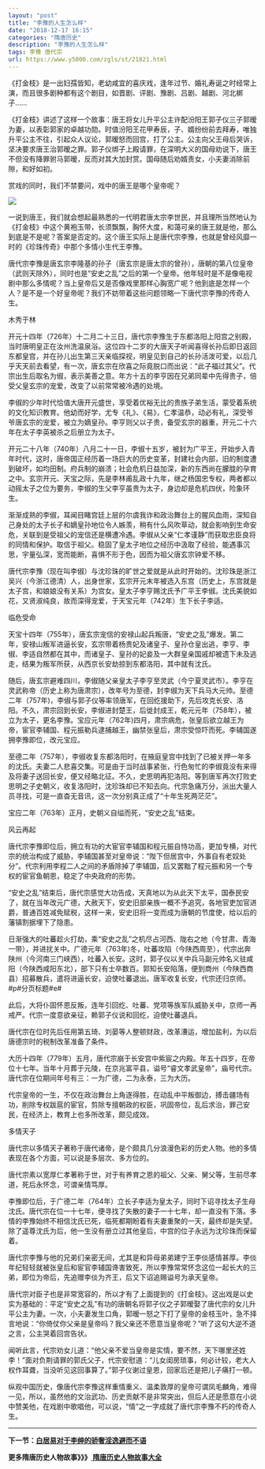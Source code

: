 ```yaml
---
layout: "post"
title: "李豫的人生怎么样"
date: "2018-12-17 16:15"
categories: "隋唐历史"
description: "李豫的人生怎么样"
tags: 李豫 唐代宗
url: https://www.y5000.com/zgls/st/21821.html
---
```






《打金枝》是一出妇孺皆知，老幼咸宜的喜庆戏，逢年过节、婚礼寿诞之时经常上演，而且很多剧种都有这个剧目，如晋剧、评剧、豫剧、吕剧、越剧、河北梆子……

《打金枝》讲述了这样一个故事：唐王将女儿升平公主许配汾阳王郭子仪三子郭暧为妻，以表彰郭家的卓越功勋。时值汾阳王花甲寿辰，子、婿纷纷前去拜寿，唯独升平公主不往，引起众人议论，郭暧怒而回宫，打了公主。公主向父王母后哭诉，坚决要求唐王治郭暧之罪。郭子仪绑子上殿请罪，在深明大义的国母劝说下，唐王不但没有降罪驸马郭暧，反而对其大加封赏。国母随后劝婿责女，小夫妻消除前隙，和好如初。

赏戏的同时，我们不禁要问，戏中的唐王是哪个皇帝呢？

![](https://img.y5000.com/uploads/allimg/170523/8-1F523151955S5.jpg)

一说到唐王，我们就会想起最熟悉的一代明君唐太宗李世民，并且理所当然地认为《打金枝》中这个黄袍玉带，长须飘飘，胸怀大度，和蔼可亲的唐王就是他，那么到底是不是呢？答案是否定的。这个唐王实际上是唐代宗李豫，也就是曾经风靡一时的《珍珠传奇》中那个多情小生代王李豫。

唐代宗李豫是唐玄宗李隆基的孙子（唐玄宗是唐太宗的曾孙），唐朝的第八位皇帝（武则天除外），同时也是“安史之乱”之后的第一个皇帝。他年轻时是不是像电视剧中那么多情呢？当上皇帝后又是否像戏里那样心胸宽广呢？他到底是怎样一个人？是不是一个好皇帝呢？我们不妨带着这些问题领略一下唐代宗李豫的传奇人生。

木秀于林

开元十四年（726年）十二月二十三日，唐代宗李豫生于东都洛阳上阳宫之别殿，当时唐明皇正在汝州洗温泉浴。这位四十二岁的大唐天子听闻喜得长孙后即日返回东都皇宫，并在孙儿出生第三天亲临探视，明皇见到自己的长孙活泼可爱，以后几乎天天前去看望，有一次，唐玄宗在欣喜之际竟脱口而出说：“此子福过其父”。代宗出生后取名为俶，表示美善之意。年方十五的李亨因在兄弟同辈中先得贵子，倍受父皇玄宗的宠爱，改变了以前常常被冷遇的处境。

李俶的少年时代恰值大唐开元盛世，享受着优裕无比的贵族子弟生活，蒙受着系统的文化知识教育。他幼而好学，尤专《礼》、《易》，仁孝温恭，动必有礼，深受爷爷唐玄宗的宠爱，被立为嫡皇孙。李亨则父以子贵，备受玄宗的器重，开元二十六年在太子李英被杀之后册立为太子。

开元二十八年（740年）八月二十一日，李俶十五岁，被封为广平王，开始步入青年时代，这时，唐帝国正经历着一场巨大的历史变革，封建社会内部，旧的制度遭到破坏，如均田制。府兵制的崩溃；社会危机日益加深，新的东西尚在朦胧的孕育之中。玄宗开元、天宝之际，先是李林甫乱政十九年，继之杨国忠专权，两者都以动摇太子之位为要务，李俶的生父李亨虽贵为太子，身边却是危机四伏，险象环生。

渐渐成熟的李俶，耳闻目睹宫廷上层的尔虞我诈和政治舞台上的腥风血雨，深知自己身处的太子长子和嫡皇孙地位令人嫉羡，稍有什么风吹草动，就会影响到生命安危，关联到是受祖父的宠信还是横遭冷遇。李俶从父亲“仁孝谨静”而获取忠臣良将的同情和保护。取信于祖父。稳固了皇太子地位之经历中汲取了经验，能遇事沉思，宇量弘深，宽而能断，喜惧不形于色，因而为祖父唐玄宗钟爱不移。

唐代宗李豫（现在叫李俶）与沈珍珠的旷世之爱就是从此时开始的。沈珍珠是浙江吴兴（今浙江德清）人，出身世家，玄宗开元末年被选入东宫（历史上，东宫就是太子宫，和娘娘没有关系）为宫女。皇太子李亨赐沈氏予广平王李俶。沈氏美貌如花，又贤淑纯良，故而深得宠爱，于天宝元年（742年）生下长子李适。

临危受命

天宝十四年（755年），唐玄宗宠信的安禄山起兵叛唐，“安史之乱”爆发。第二年，安禄山叛军进逼长安，玄宗带着杨贵妃及诸皇子、皇孙仓皇出逃，李亨、李俶、李适自然都在其中，而诸皇子、皇孙的妃妾及一大群皇亲国戚却被遗下未及逃走，结果为叛军所获，从西京长安劫掠到东都洛阳，其中就有沈氏。

随后，唐玄宗避难四川，李俶随父亲皇太子李亨至灵武（今宁夏灵武市）。李亨在灵武称帝（历史上称为唐肃宗），改年号为至德，封李俶为天下兵马大元帅。至德二年（757年)，李俶与郭子仪等率领唐军，在回纥援助下，先后攻克长安、洛阳。不久，肃宗回到长安，李俶进封楚王，后徙封成王，乾元元年（758年），被立为太子，更名李豫。宝应元年（762年)四月，肃宗病危，张皇后欲立越王为帝，宦官李辅国、程元振勒兵逮捕越王，幽禁张皇后，肃宗受惊吓而死。李辅国遂拥李豫即位，改元宝应。

至德二年（757年），李俶收复东都洛阳时，在掖庭皇宫中找到了已被关押一年多的沈氏。夫妻二人悲喜交集。可是由于当时战事紧张，行色匆忙的李俶竟没有来得及将妻子送回长安，便又经略北征。不久，史思明再犯洛阳。等到唐军再次打败史思明之子史朝义，收复洛阳时，沈珍珠却已不知去向。代宗急痛万分，派出大量人员寻找，可是一直杳无音讯，这一次分别真正成了“十年生死两茫茫”。

宝应二年（763年）正月，史朝义自缢而死，“安史之乱”结束。

风云再起

唐代宗李豫即位后，拥立有功的大宦官李辅国和程元振自恃功高，更加专横，对代宗的统治构成了威胁，李辅国甚至对皇帝说：“陛下但居宫中，外事自有老奴处分”。代宗利用李程二人之间的矛盾除掉了李辅国，后又罢黜了程元振和另一个专权的宦官鱼朝恩，稳定了中央政府的形势。

“安史之乱”结束后，唐代宗感觉大功告成，天真地以为从此天下太平，国泰民安了，就在当年改元广德，大赦天下，安史旧部亲族一概不予追究，各地官吏加官进爵，普通百姓减免赋税，这样一来，安史旧将一变而成为唐朝的节度使，给以后的藩镇割据埋下了隐患。

日渐强大的吐蕃趁火打劫，乘“安史之乱”之机尽占河西、陇右之地（今甘肃、青海一带），并进扰关中。广德元年（763年)冬，吐蕃攻陷（今陕西周至），代宗出奔陕州（今河南三门峡西），吐蕃入长安。这时，郭子仪以关中兵马副元帅名义驻咸阳（今陕西咸阳东北），部下只有士卒数百。郭知长安陷落，便到商州（今陕西商县）招募散兵，遣将进逼长安，迫使吐蕃退出。唐军收复长安，代宗还归京师。#p#分页标题#e#

此后，大将仆固怀恩反叛，连年引回纥、吐蕃、党项等族军队威胁关中，京师一再戒严。代宗一度意欲亲征，赖郭子仪说和回纥，迫使吐蕃退兵。

唐代宗在位时先后任用第五琦、刘晏等人整顿财政，改革漕运，增加盐利，为以后唐德宗时的税制改革准备了条件。

大历十四年（779年）五月，唐代宗崩于长安宫中紫宸之内殿。年五十四岁，在帝位十七年。当年十月葬于元陵，在京兆富平县，谥号“睿文孝武皇帝”，庙号代宗。唐代宗在位期间年号有三：一为广德，二为永泰，三为大历。

代宗皇帝的一生，不仅在政治舞台上角逐得胜，在动乱中平叛御边，搏击疆场有功，削除专权跋扈的宦官，剪除专擅朝政的权臣，巩固帝位，乱后求治，罪己安民，在经济上，教育上也多所改革，颇见成效。

多情天子

唐代宗以多情天子著称于唐代诸帝，是个颇具几分浪漫色彩的历史人物。他的多情表现在各个方面，可以说是多层次、多方位的。

唐代宗素以宽厚仁孝著称于世，对于有养育之恩的祖父、父亲、舅父等，生前尽孝道，死后永怀念，可谓亲情笃厚。

李豫即位后，于广德二年（764年）立长子李适为皇太子，同时下诏寻找太子生母沈氏。唐代宗在位一十七年，便寻找了失散的妻子一十七年，却一直没有下落。多情的李豫始终不相信沈氏已死，临死都期盼着有夫妻重聚的一天，最终却是失望。除了遥尊沈氏为后，他一生没有册立过其他皇后，中宫的位子永远为沈珍珠而保留着。

唐代宗李豫与他的兄弟们亲密无间，尤其是和异母弟弟建宁王李倓感情甚厚。李倓年纪轻轻就被张皇后和宦官李辅国谗害致死，所以李豫常常怀念这位一起长大的三弟，即位为帝后，先追赠李倓为齐王，后又下诏追赐谥号为承天皇帝。

唐代宗对臣子也是非常宽容的，所以才有了上面提到的《打金枝》。这出戏是以史实为基础的：平定“安史之乱”有功的唐朝名将郭子仪之子郭暧娶了唐代宗的女儿升平公主为妻。一次，小夫妻发生口角，郭暧一怒之下打了皇帝的金枝玉叶，急不择言地说：“你倚仗你父亲是皇帝吗？我父亲还不愿意当皇帝呢？”听了这句大逆不道之言，公主哭着回宫告状。

闻听此言，代宗劝女儿道：“他父亲不爱当皇帝是实情，要不然，天下哪里还姓李！”面对负荆请罪的郭氏父子，代宗安慰道：“儿女闺房琐事，何必计较，老大人权作耳聋，当没听见这回事算了。”郭子仪谢过皇恩，回家后还是把儿子痛打一顿。

纵观中国历史，像唐代宗李豫这样重情重义、温柔敦厚的皇帝可谓凤毛麟角，难得一见，所以，虽然他的文治武功、历史贡献不是非常突出，但后人还是愿意在小说中赞美他，在戏剧中歌唱他，可以说，“情”之一字成就了唐代宗李豫不朽的传奇人生。

* * *

**下一节：[白居易对于李绅的骄奢淫逸避而不语](https://www.y5000.com/zgls/st/21822.html)**

**更多隋唐历史人物故事》》》[ 隋唐历史人物故事大全](https://www.y5000.com/zgls/st/21837.html)**
